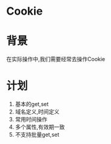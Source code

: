 # Cookie

# 背景

在实际操作中,我们需要经常去操作Cookie

# 计划

1. 基本的get,set
2. 域名定义,时间定义
3. 常用时间操作
4. 多个属性,有效期一致
5. 不支持批量get,set